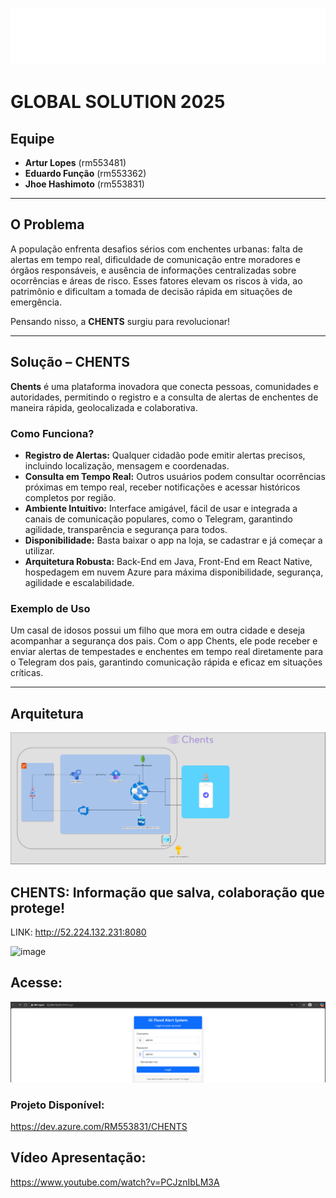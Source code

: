 ![image](https://github.com/eduardofuncao/chents-devops/blob/6e599cdd19370c10b2791fa0f169ff9e752c4d7b/svgviewer-png-output(2).png)

# GLOBAL SOLUTION 2025

## Equipe

- **Artur Lopes** (rm553481)
- **Eduardo Função** (rm553362)
- **Jhoe Hashimoto** (rm553831)

---

## O Problema

A população enfrenta desafios sérios com enchentes urbanas: falta de alertas em tempo real, dificuldade de comunicação entre moradores e órgãos responsáveis, e ausência de informações centralizadas sobre ocorrências e áreas de risco. Esses fatores elevam os riscos à vida, ao patrimônio e dificultam a tomada de decisão rápida em situações de emergência.

Pensando nisso, a **CHENTS** surgiu para revolucionar!

---

## Solução – CHENTS

**Chents** é uma plataforma inovadora que conecta pessoas, comunidades e autoridades, permitindo o registro e a consulta de alertas de enchentes de maneira rápida, geolocalizada e colaborativa.

### Como Funciona?

- **Registro de Alertas:** Qualquer cidadão pode emitir alertas precisos, incluindo localização, mensagem e coordenadas.
- **Consulta em Tempo Real:** Outros usuários podem consultar ocorrências próximas em tempo real, receber notificações e acessar históricos completos por região.
- **Ambiente Intuitivo:** Interface amigável, fácil de usar e integrada a canais de comunicação populares, como o Telegram, garantindo agilidade, transparência e segurança para todos.
- **Disponibilidade:** Basta baixar o app na loja, se cadastrar e já começar a utilizar.
- **Arquitetura Robusta:** Back-End em Java, Front-End em React Native, hospedagem em nuvem Azure para máxima disponibilidade, segurança, agilidade e escalabilidade.

### Exemplo de Uso

Um casal de idosos possui um filho que mora em outra cidade e deseja acompanhar a segurança dos pais. Com o app Chents, ele pode receber e enviar alertas de tempestades e enchentes em tempo real diretamente para o Telegram dos pais, garantindo comunicação rápida e eficaz em situações críticas.

---

## Arquitetura

![image1](https://github.com/eduardofuncao/chents-devops/blob/db1a21a96d86f5cc09fde204ff155ccf9ce3b277/CHENTS_GS_DIAGRAM_CLOUD_SERVICES_ARCHITECTURE.png)

## CHENTS: Informação que salva, colaboração que protege!
LINK: http://52.224.132.231:8080

![image](https://github.com/user-attachments/assets/314e91d4-e1d1-4541-9287-58c1181554b3)

## Acesse:

![image](https://github.com/eduardofuncao/chents-devops/blob/d5035c180c0ebf0dea8829adc2da671ec9548712/CHENTS_login.png)


### Projeto Disponível:

https://dev.azure.com/RM553831/CHENTS


## Vídeo Apresentação:

https://www.youtube.com/watch?v=PCJznIbLM3A
